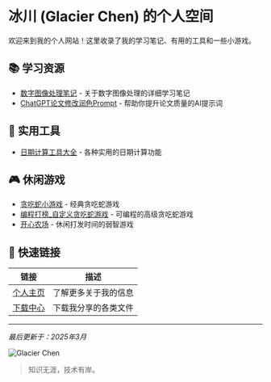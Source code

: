 # 冰川 (Glacier Chen) 的个人空间

欢迎来到我的个人网站！这里收录了我的学习笔记、有用的工具和一些小游戏。

## 📚 学习资源

- [数字图像处理笔记](https://www.glacierchen.asia/数字图像处理复习) - 关于数字图像处理的详细学习笔记
- [ChatGPT论文修改润色Prompt](https://www.glacierchen.asia/Z：Prompts/论文润色Prompt) - 帮助你提升论文质量的AI提示词

## 🔧 实用工具

- [日期计算工具大全](/date-calculator) - 各种实用的日期计算功能

## 🎮 休闲游戏

- [贪吃蛇小游戏](/snake) - 经典贪吃蛇游戏
- [编程打榜_自定义贪吃蛇游戏](/snakeplus2) - 可编程的高级贪吃蛇游戏
- [开心农场](/farm-game) - 休闲打发时间的弱智游戏
## 🔗 快速链接

| 链接 | 描述 |
|------|------|
| [个人主页](/personal_page) | 了解更多关于我的信息 |
| [下载中心](/download) | 下载我分享的各类文件 |

---

*最后更新于：2025年3月*

![Glacier Chen](https://avatars.githubusercontent.com/username?s=100)

> 知识无涯，技术有岸。
